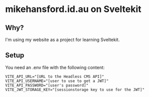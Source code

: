 # mikehansford.id.au on Sveltekit
## Why?
I'm using my website as a project for learning Sveltekit.

## Setup
You need an .env file with the following content:

```
VITE_API_URL="[URL to the Headless CMS API]"
VITE_API_USERNAME="[user to use to get a JWT]"
VITE_API_PASSWORD="[user's password]"
VITE_JWT_STORAGE_KEY="[sessionstorage key to use for the JWT]"
```